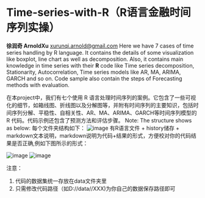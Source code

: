 # Time-series-with-R（R语言金融时间序列实操）
**徐润奇 ArnoldXu** xurunqi.arnold@gmail.com
Here we have 7 cases of time series handling by R language. It contains the details of some visualization like boxplot, line chart as well as decomposition. Also, it contains main knowledge in time series with their **R** code like Time series decomposition, Stationarity, Autocorrelation, Time series models like AR, MA, ARIMA, GARCH and so on. Code sample also contain the steps of Forecasting methods with evaluation.

在本project中，我们有七个使用 R 语言处理时间序列的案例。它包含了一些可视化的细节，如箱线图、折线图以及分解图等，并附有时间序列的主要知识，包括时间序列分解、平稳性、自相关性、AR、MA、ARIMA、GARCH等时间序列模型的 R 代码。代码示例还包含了预测方法和评估步骤。
Note: The structure shows as below:
每个文件夹结构如下：
![image](https://github.com/ArnoldX99/Time-series-with-R/assets/64125777/df45240c-c697-4530-a804-19a6ecd4f73f)
有R语言文件 + history储存 + markdown文本说明，markdown说明为代码+结果的形式，方便校对你的代码结果是否正确,例如下图所示的形式：

![image](https://github.com/ArnoldX99/Time-series-with-R/assets/64125777/93b35707-b550-4722-87ce-92bf1c7e8ea6)
![image](https://github.com/ArnoldX99/Time-series-with-R/assets/64125777/30f48748-bb4a-46e3-90d2-fa37e94f0cf5)

注意：
1. 代码的数据集统一存放在data文件夹里
2. 只需修改代码路径（如D://data//XXX)为你自己的数据保存路径即可
